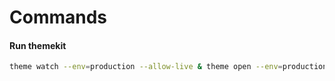 # Commands

#### Run themekit
```bash
theme watch --env=production --allow-live & theme open --env=production
```